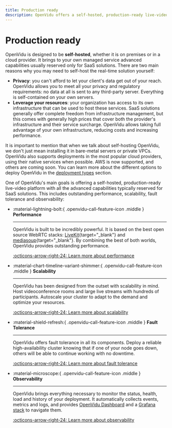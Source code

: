 ```yaml
---
title: Production ready
description: OpenVidu offers a self-hosted, production-ready live-video platform with advanced capabilities, including performance, scalability, fault tolerance and observability.
---
```


# Production ready

OpenVidu is designed to be **self-hosted**, whether it is on premises or in a cloud provider. It brings to your own managed service advanced capabilities usually reserved only for SaaS solutions. There are two main reasons why you may need to self-host the real-time solution yourself:

- **Privacy**: you can't afford to let your client's data get out of your reach. OpenVidu allows you to meet all your privacy and regulatory requirements: no data at all is sent to any third-party server. Everything is self-contained on your own servers.
- **Leverage your resources**: your organization has access to its own infrastructure that can be used to host these services. SaaS solutions generally offer complete freedom from infrastructure management, but this comes with generally high prices that cover both the provider's infrastructure and their service surcharge. OpenVidu allows taking full advantage of your own infrastructure, reducing costs and increasing performance.

It is important to mention that when we talk about self-hosting OpenVidu, we don't just mean installing it in bare-metal servers or private VPCs. OpenVidu also supports deployments in the most popular cloud providers, using their native services when possible. AWS is now supported, and others are coming soon. You can learn more about the different options to deploy OpenVidu in the [deployment types](../deployment-types.md) section.

One of OpenVidu's main goals is offering a self-hosted, production-ready live-video platform with all the advanced capabilities typically reserved for SaaS solutions. This includes outstanding performance, scalability, fault tolerance and observability:

<div class="grid cards" markdown>

-   :material-lightning-bolt:{ .openvidu-call-feature-icon .middle } __Performance__

    ---

    OpenVidu is built to be incredibly powerful. It is based on the best open source WebRTC stacks: [LiveKit](https://livekit.io/){target="\_blank"} and [mediasoup](https://mediasoup.org/){target="\_blank"}. By combining the best of both worlds, OpenVidu provides outstanding performance.

    [:octicons-arrow-right-24: Learn more about performance](./performance.md)

-   :material-chart-timeline-variant-shimmer:{ .openvidu-call-feature-icon .middle } __Scalability__

    ---

    OpenVidu has been designed from the outset with scalability in mind. Host videoconference rooms and large live streams with hundreds of participants. Autoscale your cluster to adapt to the demand and optimize your resources.

    [:octicons-arrow-right-24: Learn more about scalability](./scalability.md)

-   :material-shield-refresh:{ .openvidu-call-feature-icon .middle } __Fault Tolerance__

    ---

    OpenVidu offers fault tolerance in all its components. Deploy a reliable high-availability cluster knowing that if one of your node goes down, others will be able to continue working with no downtime.

    [:octicons-arrow-right-24: Learn more about fault tolerance](./fault-tolerance.md)

-   :material-microscope:{ .openvidu-call-feature-icon .middle } __Observability__

    ---

    OpenVidu brings everything necessary to monitor the status, health, load and history of your deployment. It automatically collects events, metrics and logs, and provides [OpenVidu Dashboard](./observability/openvidu-dashboard.md) and a [Grafana stack](./observability/grafana-stack.md) to navigate them.

    [:octicons-arrow-right-24: Learn more about observability](./observability/index.md)

</div>
